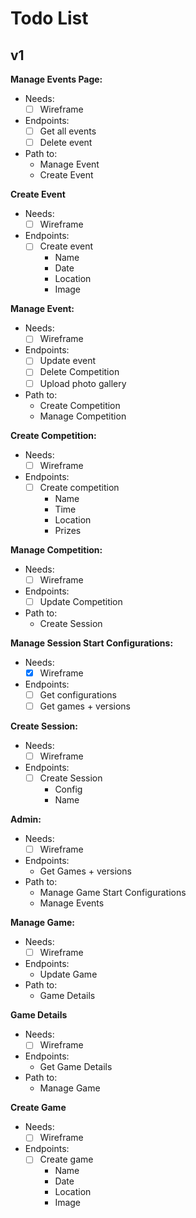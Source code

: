 # Todo List
## v1
**Manage Events Page:**
- Needs:
  - [ ] Wireframe
- Endpoints:
  - [ ] Get all events
  - [ ] Delete event
- Path to:
  - Manage Event
  - Create Event

**Create Event**
- Needs:
  - [ ] Wireframe
- Endpoints:
  - [ ] Create event
    - Name
    - Date
    - Location
    - Image
  
**Manage Event:**
- Needs: 
  - [ ] Wireframe
- Endpoints:
  - [ ] Update event
  - [ ] Delete Competition
  - [ ] Upload photo gallery
- Path to:
  - Create Competition
  - Manage Competition

**Create Competition:**
- Needs: 
  - [ ] Wireframe
- Endpoints:
  - [ ] Create competition
    - Name
    - Time
    - Location
    - Prizes

**Manage Competition:**
- Needs:
  - [ ] Wireframe
- Endpoints:
  - [ ] Update Competition
- Path to:
  - Create Session

**Manage Session Start Configurations:**
- Needs:
  - [x] Wireframe
- Endpoints:
  - [ ] Get configurations
  - [ ] Get games + versions

**Create Session:**
- Needs:
  - [ ] Wireframe
- Endpoints:
  - [ ] Create Session
    - Config
    - Name 

**Admin:**
- Needs:
  - [ ] Wireframe
- Endpoints:
  - Get Games + versions
- Path to:
  - Manage Game Start Configurations
  - Manage Events
    
**Manage Game:**
- Needs:
  - [ ] Wireframe
- Endpoints:
  - Update Game
- Path to:
  - Game Details
    
**Game Details**
- Needs:
  - [ ] Wireframe
- Endpoints:
  - Get Game Details
- Path to:
  - Manage Game
 
**Create Game**
- Needs:
  - [ ] Wireframe
- Endpoints:
  - [ ] Create game
    - Name
    - Date
    - Location
    - Image
